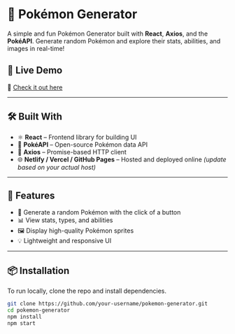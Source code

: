 # 🧬 Pokémon Generator

A simple and fun Pokémon Generator built with **React**, **Axios**, and the **PokéAPI**. Generate random Pokémon and explore their stats, abilities, and images in real-time!

## 🚀 Live Demo

🔗 [Check it out here](https://pokemonbypranav.netlify.app/) 

---

## 🛠️ Built With

- ⚛️ **React** – Frontend library for building UI
- 🔗 **PokéAPI** – Open-source Pokémon data API
- 📡 **Axios** – Promise-based HTTP client
- 🌐 **Netlify / Vercel / GitHub Pages** – Hosted and deployed online *(update based on your actual host)*

---

## 📸 Features

- 🎲 Generate a random Pokémon with the click of a button
- 📊 View stats, types, and abilities
- 🖼️ Display high-quality Pokémon sprites
- 💡 Lightweight and responsive UI

---

## 📦 Installation

To run locally, clone the repo and install dependencies.

```bash
git clone https://github.com/your-username/pokemon-generator.git
cd pokemon-generator
npm install
npm start
